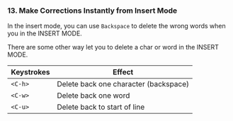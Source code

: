 ### 13. Make Corrections Instantly from Insert Mode

In the insert mode, you can use `Backspace` to delete the wrong words when you in the INSERT MODE.

There are some other way let you to delete a char or word in the INSERT MODE.

|Keystrokes | Effect |
|-----------|--------|
| `<C-h>` | Delete back one character (backspace) |
| `<C-w>` | Delete back one word |
| `<C-u>` | Delete back to start of line |
